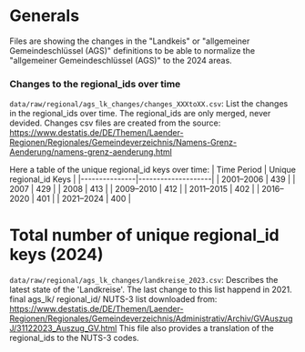 # Generals
Files are showing the changes in the "Landkeis" or "allgemeiner Gemeindeschlüssel (AGS)" definitions to be able to normalize the "allgemeiner Gemeindeschlüssel (AGS)" to the 2024 areas.

### Changes to the regional_ids over time
`data/raw/regional/ags_lk_changes/changes_XXXtoXX.csv`:
List the changes in the regional_ids over time. The regional_ids are only merged, never devided.
Changes csv files are created from the source: https://www.destatis.de/DE/Themen/Laender-Regionen/Regionales/Gemeindeverzeichnis/Namens-Grenz-Aenderung/namens-grenz-aenderung.html

Here a table of the unique regional_id keys over time:
| Time Period   | Unique regional_id Keys |
|---------------|--------------------|
| 2001–2006     | 439                |
| 2007          | 429                |
| 2008          | 413                |
| 2009–2010     | 412                |
| 2011–2015     | 402                |
| 2016–2020     | 401                |
| 2021–2024     | 400                |



# Total number of unique regional_id keys (2024)
`data/raw/regional/ags_lk_changes/landkreise_2023.csv`: Describes the latest state of the 'Landkreise'. The last change to this list happend in 2021.
final ags_lk/ regional_id/ NUTS-3 list downloaded from: 
https://www.destatis.de/DE/Themen/Laender-Regionen/Regionales/Gemeindeverzeichnis/Administrativ/Archiv/GVAuszugJ/31122023_Auszug_GV.html
This file also provides a translation of the regional_ids to the NUTS-3 codes.
